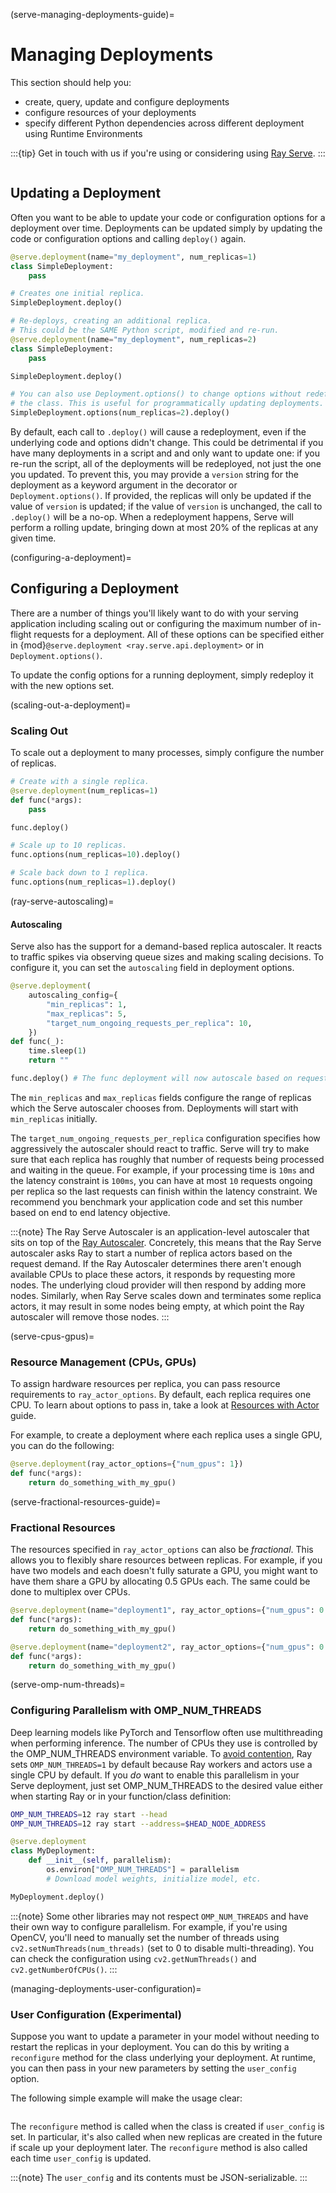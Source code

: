(serve-managing-deployments-guide)=

# Managing Deployments

This section should help you:

- create, query, update and configure deployments
- configure resources of your deployments
- specify different Python dependencies across different deployment using Runtime Environments

:::{tip}
Get in touch with us if you're using or considering using [Ray Serve](https://docs.google.com/forms/d/1l8HT35jXMPtxVUtQPeGoe09VGp5jcvSv0TqPgyz6lGU).
:::

```{contents}
```

## Updating a Deployment

Often you want to be able to update your code or configuration options for a deployment over time.
Deployments can be updated simply by updating the code or configuration options and calling `deploy()` again.

```python
@serve.deployment(name="my_deployment", num_replicas=1)
class SimpleDeployment:
    pass

# Creates one initial replica.
SimpleDeployment.deploy()

# Re-deploys, creating an additional replica.
# This could be the SAME Python script, modified and re-run.
@serve.deployment(name="my_deployment", num_replicas=2)
class SimpleDeployment:
    pass

SimpleDeployment.deploy()

# You can also use Deployment.options() to change options without redefining
# the class. This is useful for programmatically updating deployments.
SimpleDeployment.options(num_replicas=2).deploy()
```

By default, each call to `.deploy()` will cause a redeployment, even if the underlying code and options didn't change.
This could be detrimental if you have many deployments in a script and and only want to update one: if you re-run the script, all of the deployments will be redeployed, not just the one you updated.
To prevent this, you may provide a `version` string for the deployment as a keyword argument in the decorator or `Deployment.options()`.
If provided, the replicas will only be updated if the value of `version` is updated; if the value of `version` is unchanged, the call to `.deploy()` will be a no-op.
When a redeployment happens, Serve will perform a rolling update, bringing down at most 20% of the replicas at any given time.

(configuring-a-deployment)=

## Configuring a Deployment

There are a number of things you'll likely want to do with your serving application including
scaling out or configuring the maximum number of in-flight requests for a deployment.
All of these options can be specified either in {mod}`@serve.deployment <ray.serve.api.deployment>` or in `Deployment.options()`.

To update the config options for a running deployment, simply redeploy it with the new options set.

(scaling-out-a-deployment)=

### Scaling Out

To scale out a deployment to many processes, simply configure the number of replicas.

```python
# Create with a single replica.
@serve.deployment(num_replicas=1)
def func(*args):
    pass

func.deploy()

# Scale up to 10 replicas.
func.options(num_replicas=10).deploy()

# Scale back down to 1 replica.
func.options(num_replicas=1).deploy()
```

(ray-serve-autoscaling)=

#### Autoscaling

Serve also has the support for a demand-based replica autoscaler.
It reacts to traffic spikes via observing queue sizes and making scaling decisions.
To configure it, you can set the `autoscaling` field in deployment options.


```python
@serve.deployment(
    autoscaling_config={
        "min_replicas": 1,
        "max_replicas": 5,
        "target_num_ongoing_requests_per_replica": 10,
    })
def func(_):
    time.sleep(1)
    return ""

func.deploy() # The func deployment will now autoscale based on requests demand.
```

The `min_replicas` and `max_replicas` fields configure the range of replicas which the
Serve autoscaler chooses from.  Deployments will start with `min_replicas` initially.

The `target_num_ongoing_requests_per_replica` configuration specifies how aggressively the
autoscaler should react to traffic. Serve will try to make sure that each replica has roughly that number
of requests being processed and waiting in the queue. For example, if your processing time is `10ms`
and the latency constraint is `100ms`, you can have at most `10` requests ongoing per replica so
the last requests can finish within the latency constraint. We recommend you benchmark your application
code and set this number based on end to end latency objective.


:::{note}
The Ray Serve Autoscaler is an application-level autoscaler that sits on top of the [Ray Autoscaler](cluster-index).
Concretely, this means that the Ray Serve autoscaler asks Ray to start a number of replica actors based on the request demand.
If the Ray Autoscaler determines there aren't enough available CPUs to place these actors, it responds by requesting more nodes.
The underlying cloud provider will then respond by adding more nodes.
Similarly, when Ray Serve scales down and terminates some replica actors, it may result in some nodes being empty, at which point the Ray autoscaler will remove those nodes.
:::

(serve-cpus-gpus)=

### Resource Management (CPUs, GPUs)

To assign hardware resources per replica, you can pass resource requirements to
`ray_actor_options`.
By default, each replica requires one CPU.
To learn about options to pass in, take a look at [Resources with Actor](actor-resource-guide) guide.

For example, to create a deployment where each replica uses a single GPU, you can do the
following:

```python
@serve.deployment(ray_actor_options={"num_gpus": 1})
def func(*args):
    return do_something_with_my_gpu()
```

(serve-fractional-resources-guide)=

### Fractional Resources

The resources specified in `ray_actor_options` can also be *fractional*.
This allows you to flexibly share resources between replicas.
For example, if you have two models and each doesn't fully saturate a GPU, you might want to have them share a GPU by allocating 0.5 GPUs each.
The same could be done to multiplex over CPUs.

```python
@serve.deployment(name="deployment1", ray_actor_options={"num_gpus": 0.5})
def func(*args):
    return do_something_with_my_gpu()

@serve.deployment(name="deployment2", ray_actor_options={"num_gpus": 0.5})
def func(*args):
    return do_something_with_my_gpu()
```

(serve-omp-num-threads)=
### Configuring Parallelism with OMP_NUM_THREADS

Deep learning models like PyTorch and Tensorflow often use multithreading when performing inference.
The number of CPUs they use is controlled by the OMP_NUM_THREADS environment variable.
To [avoid contention](omp-num-thread-note), Ray sets `OMP_NUM_THREADS=1` by default because Ray workers and actors use a single CPU by default.
If you *do* want to enable this parallelism in your Serve deployment, just set OMP_NUM_THREADS to the desired value either when starting Ray or in your function/class definition:

```bash
OMP_NUM_THREADS=12 ray start --head
OMP_NUM_THREADS=12 ray start --address=$HEAD_NODE_ADDRESS
```

```python
@serve.deployment
class MyDeployment:
    def __init__(self, parallelism):
        os.environ["OMP_NUM_THREADS"] = parallelism
        # Download model weights, initialize model, etc.

MyDeployment.deploy()
```

:::{note}
Some other libraries may not respect `OMP_NUM_THREADS` and have their own way to configure parallelism.
For example, if you're using OpenCV, you'll need to manually set the number of threads using `cv2.setNumThreads(num_threads)` (set to 0 to disable multi-threading).
You can check the configuration using `cv2.getNumThreads()` and `cv2.getNumberOfCPUs()`.
:::

(managing-deployments-user-configuration)=

### User Configuration (Experimental)

Suppose you want to update a parameter in your model without needing to restart
the replicas in your deployment.  You can do this by writing a `reconfigure` method
for the class underlying your deployment.  At runtime, you can then pass in your
new parameters by setting the `user_config` option.

The following simple example will make the usage clear:

```{literalinclude} ../../../python/ray/serve/examples/doc/snippet_reconfigure.py
```

The `reconfigure` method is called when the class is created if `user_config`
is set.  In particular, it's also called when new replicas are created in the
future if scale up your deployment later.  The `reconfigure` method is also  called
each time `user_config` is updated.

:::{note}
The `user_config` and its contents must be JSON-serializable.
:::
